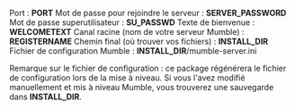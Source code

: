Port : __PORT__
Mot de passe pour rejoindre le serveur : __SERVER_PASSWORD__
Mot de passe superutilisateur : __SU_PASSWD__
Texte de bienvenue : __WELCOMETEXT__
Canal racine (nom de votre serveur Mumble) : __REGISTERNAME__
Chemin final (où trouver vos fichiers) : __INSTALL_DIR__
Fichier de configuration Mumble : __INSTALL_DIR__/mumble-server.ini

Remarque sur le fichier de configuration : ce package régénérera le fichier de configuration lors de la mise à niveau.
Si vous l'avez modifié manuellement et mis à niveau Mumble, vous trouverez une sauvegarde dans __INSTALL_DIR__.